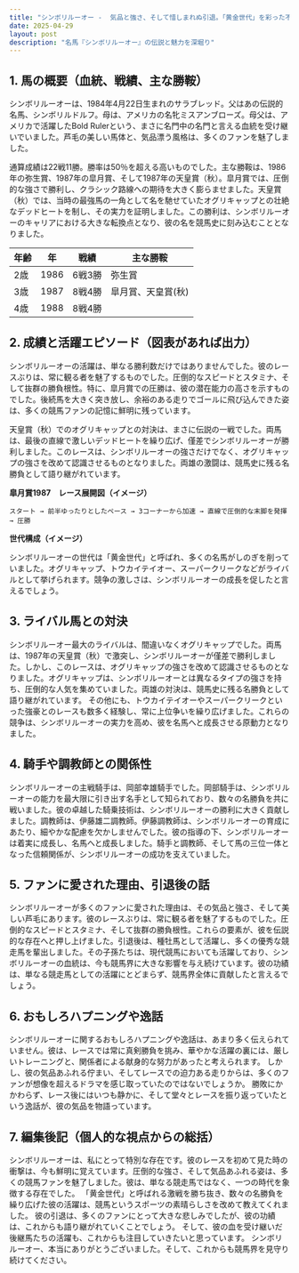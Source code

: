 ```yaml
---
title: "シンボリルーオー -  気品と強さ、そして惜しまれぬ引退。「黄金世代」を彩った不世出のサラブレッド"
date: 2025-04-29
layout: post
description: "名馬『シンボリルーオー』の伝説と魅力を深堀り"
---
```


## 1. 馬の概要（血統、戦績、主な勝鞍）

シンボリルーオーは、1984年4月22日生まれのサラブレッド。父はあの伝説的名馬、シンボリルドルフ。母は、アメリカの名牝ミスアンブローズ。母父は、アメリカで活躍したBold Rulerという、まさに名門中の名門と言える血統を受け継いでいました。芦毛の美しい馬体と、気品漂う風格は、多くのファンを魅了しました。

通算成績は22戦11勝。勝率は50％を超える高いものでした。主な勝鞍は、1986年の弥生賞、1987年の皐月賞、そして1987年の天皇賞（秋）。皐月賞では、圧倒的な強さで勝利し、クラシック路線への期待を大きく膨らませました。天皇賞（秋）では、当時の最強馬の一角として名を馳せていたオグリキャップとの壮絶なデッドヒートを制し、その実力を証明しました。この勝利は、シンボリルーオーのキャリアにおける大きな転換点となり、彼の名を競馬史に刻み込むこととなりました。

| 年齢 | 年 | 戦績 | 主な勝鞍 |
|---|---|---|---|
| 2歳 | 1986 | 6戦3勝 | 弥生賞 |
| 3歳 | 1987 | 8戦4勝 | 皐月賞、天皇賞(秋) |
| 4歳 | 1988 | 8戦4勝 |  |


## 2. 成績と活躍エピソード（図表があれば出力）

シンボリルーオーの活躍は、単なる勝利数だけではありませんでした。彼のレースぶりは、常に観る者を魅了するものでした。圧倒的なスピードとスタミナ、そして抜群の勝負根性。特に、皐月賞での圧勝は、彼の潜在能力の高さを示すものでした。後続馬を大きく突き放し、余裕のある走りでゴールに飛び込んできた姿は、多くの競馬ファンの記憶に鮮明に残っています。

天皇賞（秋）でのオグリキャップとの対決は、まさに伝説の一戦でした。両馬は、最後の直線で激しいデッドヒートを繰り広げ、僅差でシンボリルーオーが勝利しました。このレースは、シンボリルーオーの強さだけでなく、オグリキャップの強さを改めて認識させるものとなりました。両雄の激闘は、競馬史に残る名勝負として語り継がれています。


**皐月賞1987　レース展開図（イメージ）**

```
スタート → 前半ゆったりとしたペース → 3コーナーから加速 → 直線で圧倒的な末脚を発揮 → 圧勝
```

**世代構成（イメージ）**

シンボリルーオーの世代は「黄金世代」と呼ばれ、多くの名馬がしのぎを削っていました。オグリキャップ、トウカイテイオー、スーパークリークなどがライバルとして挙げられます。競争の激しさは、シンボリルーオーの成長を促したと言えるでしょう。


## 3. ライバル馬との対決

シンボリルーオー最大のライバルは、間違いなくオグリキャップでした。両馬は、1987年の天皇賞（秋）で激突し、シンボリルーオーが僅差で勝利しました。しかし、このレースは、オグリキャップの強さを改めて認識させるものとなりました。オグリキャップは、シンボリルーオーとは異なるタイプの強さを持ち、圧倒的な人気を集めていました。両雄の対決は、競馬史に残る名勝負として語り継がれています。  その他にも、トウカイテイオーやスーパークリークといった強豪とのレースも数多く経験し、常に上位争いを繰り広げました。これらの競争は、シンボリルーオーの実力を高め、彼を名馬へと成長させる原動力となりました。


## 4. 騎手や調教師との関係性

シンボリルーオーの主戦騎手は、岡部幸雄騎手でした。岡部騎手は、シンボリルーオーの能力を最大限に引き出す名手として知られており、数々の名勝負を共に戦いました。彼の卓越した騎乗技術は、シンボリルーオーの勝利に大きく貢献しました。調教師は、伊藤雄二調教師。伊藤調教師は、シンボリルーオーの育成にあたり、細やかな配慮を欠かしませんでした。彼の指導の下、シンボリルーオーは着実に成長し、名馬へと成長しました。騎手と調教師、そして馬の三位一体となった信頼関係が、シンボリルーオーの成功を支えていました。


## 5. ファンに愛された理由、引退後の話

シンボリルーオーが多くのファンに愛された理由は、その気品と強さ、そして美しい芦毛にあります。彼のレースぶりは、常に観る者を魅了するものでした。圧倒的なスピードとスタミナ、そして抜群の勝負根性。これらの要素が、彼を伝説的な存在へと押し上げました。引退後は、種牡馬として活躍し、多くの優秀な競走馬を輩出しました。その子孫たちは、現代競馬においても活躍しており、シンボリルーオーの血統は、今も競馬界に大きな影響を与え続けています。彼の功績は、単なる競走馬としての活躍にとどまらず、競馬界全体に貢献したと言えるでしょう。


## 6. おもしろハプニングや逸話

シンボリルーオーに関するおもしろハプニングや逸話は、あまり多く伝えられていません。彼は、レースでは常に真剣勝負を挑み、華やかな活躍の裏には、厳しいトレーニングと、関係者による献身的な努力があったと考えられます。  しかし、彼の気品あふれる佇まい、そしてレースでの迫力ある走りからは、多くのファンが想像を超えるドラマを感じ取っていたのではないでしょうか。  勝敗にかかわらず、レース後にはいつも静かに、そして堂々とレースを振り返っていたという逸話が、彼の気品を物語っています。


## 7. 編集後記（個人的な視点からの総括）

シンボリルーオーは、私にとって特別な存在です。彼のレースを初めて見た時の衝撃は、今も鮮明に覚えています。圧倒的な強さ、そして気品あふれる姿は、多くの競馬ファンを魅了しました。彼は、単なる競走馬ではなく、一つの時代を象徴する存在でした。  「黄金世代」と呼ばれる激戦を勝ち抜き、数々の名勝負を繰り広げた彼の活躍は、競馬というスポーツの素晴らしさを改めて教えてくれました。  彼の引退は、多くのファンにとって大きな悲しみでしたが、彼の功績は、これからも語り継がれていくことでしょう。  そして、彼の血を受け継いだ後継馬たちの活躍も、これからも注目していきたいと思っています。  シンボリルーオー、本当にありがとうございました。そして、これからも競馬界を見守り続けてください。
